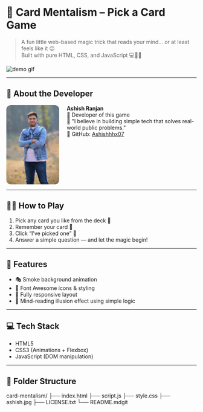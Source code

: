 # 🎩 Card Mentalism – Pick a Card Game

> A fun little web-based magic trick that reads your mind... or at least feels like it 😉  
> Built with pure HTML, CSS, and JavaScript 💻🎨🧠

![demo gif](https://media.giphy.com/media/l0MYC0LajbaPoEADu/giphy.gif)

---

## 👤 About the Developer

<img src="ashish.jpg" alt="Ashish Ranjan" width="140" style="border-radius: 12px; margin-right: 20px;" align="left" />

**Ashish Ranjan**  
🚀 Developer of this game  
💬 "I believe in building simple tech that solves real-world public problems."  
🔗 GitHub: [Ashishhhx07](https://github.com/Ashishhhx07)

<br clear="left" />

---

## 🧙‍♂️ How to Play

1. Pick any card you like from the deck 🎴  
2. Remember your card 🧠  
3. Click “I’ve picked one” 🔮  
4. Answer a simple question — and let the magic begin!

---

## 🚀 Features

- 🎭 Smoke background animation
- 🎨 Font Awesome icons & styling
- 📱 Fully responsive layout
- 🧠 Mind-reading illusion effect using simple logic

---

## 💻 Tech Stack

- HTML5
- CSS3 (Animations + Flexbox)
- JavaScript (DOM manipulation)

---

## 📂 Folder Structure

card-mentalism/
├── index.html
├── script.js
├── style.css
├── ashish.jpg
├── LICENSE.txt
└── README.mdgit
